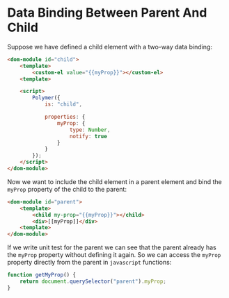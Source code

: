 # Data Binding Between Parent And Child

Suppose we have defined a child element with a two-way data binding:

```html
<dom-module id="child">
    <template>
        <custom-el value="{{myProp}}"></custom-el>
    <template>

    <script>
        Polymer({
            is: "child",

            properties: {
                myProp: {
                    type: Number,
                    notify: true
                }
            }
        });
    </script>
</dom-module>
```
Now we want to include the child element in a parent element and bind the `myProp` property of the child to the parent:

```html
<dom-module id="parent">
    <template>
        <child my-prop="{{myProp}}"></child>
        <div>[[myProp]]</div>
    <template>
</dom-module>
```

If we write unit test for the parent we can see that the parent already has the `myProp` property without defining it again. So we can access the `myProp` property directly from the parent in `javascript` functions:

```javascript
function getMyProp() {
    return document.querySelector("parent").myProp;
}
```

